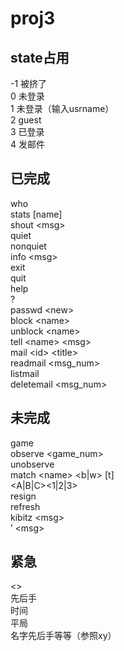 # proj3
## state占用
-1 被挤了\
0  未登录\
1  未登录（输入usrname）\
2  guest\
3  已登录\
4  发邮件
## 已完成
  who\
  stats [name]\
  shout \<msg>\
  quiet\
  nonquiet\
  info \<msg>\
  exit\
  quit\
  help\
  ?\
  passwd \<new>\
  block \<name>\
  unblock \<name>\
  tell \<name> \<msg>\
  mail \<id> \<title>\
  readmail \<msg_num>\
  listmail\
  deletemail \<msg_num>

## 未完成
  game\
  observe \<game_num>\
  unobserve\
  match \<name> \<b|w> [t]\
  \<A|B|C>\<1|2|3>\
  resign\
  refresh\
  kibitz \<msg>\
  ’ \<msg>

## 紧急
  <>\
  先后手\
  时间\
  平局\
  名字先后手等等（参照xy）
